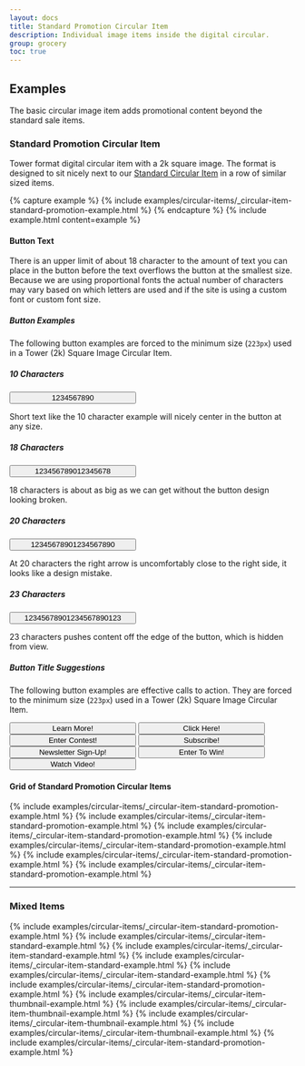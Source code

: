```yaml
---
layout: docs
title: Standard Promotion Circular Item
description: Individual image items inside the digital circular.
group: grocery
toc: true
---
```


## Examples

The basic circular image item adds promotional content beyond the standard sale items.

### Standard Promotion Circular Item 

Tower format digital circular item with a 2k square image. The format 
is designed to sit nicely next to our 
[Standard Circular Item](/docs/grocery/circulars/standard-circular-item) 
in a row of similar sized items. 

{% capture example %}
{% include examples/circular-items/_circular-item-standard-promotion-example.html %}
{% endcapture %}
{% include example.html content=example %}

#### Button Text

There is an upper limit of about 18 character to the amount of text you can place in the button 
before the text overflows the button at the smallest size. Because we are using proportional fonts 
the actual number of characters may vary based on which letters are used and if the site is using a 
custom font or custom font size. 

##### Button Examples

The following button examples are forced to the minimum size (`223px`) used in a 
Tower (2k) Square Image Circular Item.

<div class="row">
  <div class="col text-center">
    <h5>10 Characters</h5>
    <button class="circular-image-item-button btn btn-primary mb-2" style="width: 223px;">
      1234567890 <i class="icon-arrow-right"></i>
    </button>
    <p>Short text like the 10 character example will nicely center in the button at any size.</p>
  </div>
  <div class="col text-center">
    <h5>18 Characters</h5>
    <button class="circular-image-item-button btn btn-primary mb-2" style="width: 223px;">
      123456789012345678 <i class="icon-arrow-right"></i>
    </button>
    <p>18 characters is about as big as we can get without the button design looking broken.</p>
  </div>
  <div class="col text-center">
    <h5>20 Characters</h5>
    <button class="circular-image-item-button btn btn-primary mb-2" style="width: 223px;">
      12345678901234567890 <i class="icon-arrow-right"></i>
    </button>
    <p>At 20 characters the right arrow is uncomfortably close to the right side, it looks like a design mistake.</p>
   </div>
  <div class="col text-center">
    <h5>23 Characters</h5>
    <button class="circular-image-item-button btn btn-primary mb-2" style="width: 223px;">
      12345678901234567890123 <i class="icon-arrow-right"></i>
    </button>
    <p>23 characters pushes content off the edge of the button, which is hidden from view.</p>
  </div>
</div>

##### Button Title Suggestions

The following button examples are effective calls to action. They are forced to the minimum size 
(`223px`) used in a Tower (2k) Square Image Circular Item.

<button class="circular-image-item-button btn btn-primary mb-2" style="width: 223px;">
  Learn More! <i class="icon-arrow-right"></i>
</button>
<button class="circular-image-item-button btn btn-primary mb-2" style="width: 223px;">
  Click Here! <i class="icon-arrow-right"></i>
</button>
<button class="circular-image-item-button btn btn-primary mb-2" style="width: 223px;">
  Enter Contest! <i class="icon-arrow-right"></i>
</button>
<button class="circular-image-item-button btn btn-primary mb-2" style="width: 223px;">
  Subscribe! <i class="icon-arrow-right"></i>
</button>
<button class="circular-image-item-button btn btn-primary mb-2" style="width: 223px;">
  Newsletter Sign-Up! <i class="icon-arrow-right"></i>
</button>
<button class="circular-image-item-button btn btn-primary mb-2" style="width: 223px;">
  Enter To Win! <i class="icon-arrow-right"></i>
</button>
<button class="circular-image-item-button btn btn-primary mb-2" style="width: 223px;">
  Watch Video! <i class="icon-arrow-right"></i>
</button>

#### Grid of Standard Promotion Circular Items

<div class="bd-example">
  <div class="row">
    {% include examples/circular-items/_circular-item-standard-promotion-example.html %}
    {% include examples/circular-items/_circular-item-standard-promotion-example.html %}
    {% include examples/circular-items/_circular-item-standard-promotion-example.html %}
    {% include examples/circular-items/_circular-item-standard-promotion-example.html %}
    {% include examples/circular-items/_circular-item-standard-promotion-example.html %}
    {% include examples/circular-items/_circular-item-standard-promotion-example.html %}
  </div>
</div>

---

### Mixed Items

<div class="bd-example">
  <div class="row">
    {% include examples/circular-items/_circular-item-standard-promotion-example.html %}
    {% include examples/circular-items/_circular-item-standard-example.html %}
    {% include examples/circular-items/_circular-item-standard-example.html %}
    {% include examples/circular-items/_circular-item-standard-example.html %}
    {% include examples/circular-items/_circular-item-standard-example.html %}
    {% include examples/circular-items/_circular-item-standard-promotion-example.html %}
    {% include examples/circular-items/_circular-item-thumbnail-example.html %}
    {% include examples/circular-items/_circular-item-thumbnail-example.html %}
    {% include examples/circular-items/_circular-item-thumbnail-example.html %}
    {% include examples/circular-items/_circular-item-thumbnail-example.html %}
    {% include examples/circular-items/_circular-item-standard-promotion-example.html %}
  </div>
</div>
